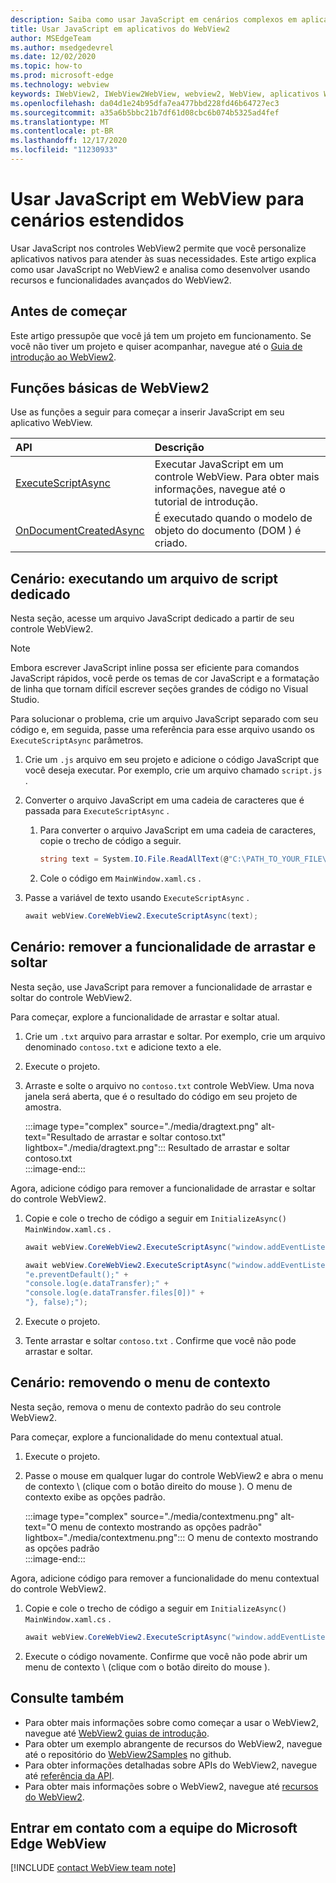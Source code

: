 ```yaml
---
description: Saiba como usar JavaScript em cenários complexos em aplicativos do WebView2
title: Usar JavaScript em aplicativos do WebView2
author: MSEdgeTeam
ms.author: msedgedevrel
ms.date: 12/02/2020
ms.topic: how-to
ms.prod: microsoft-edge
ms.technology: webview
keywords: IWebView2, IWebView2WebView, webview2, WebView, aplicativos Win32, Win32, Edge, ICoreWebView2, ICoreWebView2Host, controle do navegador, HTML Edge
ms.openlocfilehash: da04d1e24b95dfa7ea477bbd228fd46b64727ec3
ms.sourcegitcommit: a35a6b5bbc21b7df61d08cbc6b074b5325ad4fef
ms.translationtype: MT
ms.contentlocale: pt-BR
ms.lasthandoff: 12/17/2020
ms.locfileid: "11230933"
---
```

# Usar JavaScript em WebView para cenários estendidos  

Usar JavaScript nos controles WebView2 permite que você personalize aplicativos nativos para atender às suas necessidades.  Este artigo explica como usar JavaScript no WebView2 e analisa como desenvolver usando recursos e funcionalidades avançados do WebView2.  

## Antes de começar  

Este artigo pressupõe que você já tem um projeto em funcionamento.  Se você não tiver um projeto e quiser acompanhar, navegue até o [Guia de introdução ao WebView2][Webview2GettingstartedWpf].  

## Funções básicas de WebView2  

Use as funções a seguir para começar a inserir JavaScript em seu aplicativo WebView.  

| API  | Descrição  |
|:--- |:--- |  
| [ExecuteScriptAsync][Webview2ReferenceWpfMicrosoftWebExecutescriptasync] | Executar JavaScript em um controle WebView. Para obter mais informações, navegue até o tutorial de introdução. |
| [OnDocumentCreatedAsync][Webview2ReferenceWin32Icorewebview2Addscripttoexecuteondocumentcreated] | É executado quando o modelo de objeto do documento (DOM \) é criado. |
      
## Cenário: executando um arquivo de script dedicado  

Nesta seção, acesse um arquivo JavaScript dedicado a partir de seu controle WebView2.  

> [!NOTE]
> Embora escrever JavaScript inline possa ser eficiente para comandos JavaScript rápidos, você perde os temas de cor JavaScript e a formatação de linha que tornam difícil escrever seções grandes de código no Visual Studio.  

Para solucionar o problema, crie um arquivo JavaScript separado com seu código e, em seguida, passe uma referência para esse arquivo usando os `ExecuteScriptAsync` parâmetros.  

1.  Crie um `.js` arquivo em seu projeto e adicione o código JavaScript que você deseja executar.  Por exemplo, crie um arquivo chamado `script.js` .  
1.  Converter o arquivo JavaScript em uma cadeia de caracteres que é passada para `ExecuteScriptAsync` .  
    1.  Para converter o arquivo JavaScript em uma cadeia de caracteres, copie o trecho de código a seguir.  
        
        ```csharp
        string text = System.IO.File.ReadAllText(@"C:\PATH_TO_YOUR_FILE\script.js");
        ```  
        
    1.  Cole o código em `MainWindow.xaml.cs` .  
1.  Passe a variável de texto usando `ExecuteScriptAsync` .  
    
    ```csharp
    await webView.CoreWebView2.ExecuteScriptAsync(text);
    ```  

## Cenário: remover a funcionalidade de arrastar e soltar  

Nesta seção, use JavaScript para remover a funcionalidade de arrastar e soltar do controle WebView2.  

Para começar, explore a funcionalidade de arrastar e soltar atual.  

1.  Crie um `.txt` arquivo para arrastar e soltar.  Por exemplo, crie um arquivo denominado `contoso.txt` e adicione texto a ele.  
1.  Execute o projeto.  
1.  Arraste e solte o arquivo no `contoso.txt` controle WebView.  Uma nova janela será aberta, que é o resultado do código em seu projeto de amostra.  
    
    :::image type="complex" source="./media/dragtext.png" alt-text="Resultado de arrastar e soltar contoso.txt" lightbox="./media/dragtext.png":::
       Resultado de arrastar e soltar contoso.txt  
    :::image-end:::  

Agora, adicione código para remover a funcionalidade de arrastar e soltar do controle WebView2.  

1.  Copie e cole o trecho de código a seguir em `InitializeAsync()` `MainWindow.xaml.cs` .   
            
    ```csharp   
    await webView.CoreWebView2.ExecuteScriptAsync("window.addEventListener('dragover',function(e){e.preventDefault();},false);");
    
    await webView.CoreWebView2.ExecuteScriptAsync("window.addEventListener('drop',function(e){" +
    "e.preventDefault();" +
    "console.log(e.dataTransfer);" +
    "console.log(e.dataTransfer.files[0])" +
    "}, false);");
    ```  
          
1.  Execute o projeto.  
1.  Tente arrastar e soltar `contoso.txt` .  Confirme que você não pode arrastar e soltar.  

## Cenário: removendo o menu de contexto  

Nesta seção, remova o menu de contexto padrão do seu controle WebView2.  

Para começar, explore a funcionalidade do menu contextual atual.  

1.  Execute o projeto.  
1.  Passe o mouse em qualquer lugar do controle WebView2 e abra o menu de contexto \ (clique com o botão direito do mouse \).  O menu de contexto exibe as opções padrão.  
    
    :::image type="complex" source="./media/contextmenu.png" alt-text="O menu de contexto mostrando as opções padrão" lightbox="./media/contextmenu.png":::
       O menu de contexto mostrando as opções padrão  
    :::image-end:::  
    
Agora, adicione código para remover a funcionalidade do menu contextual do controle WebView2.  

1.  Copie e cole o trecho de código a seguir em `InitializeAsync()` `MainWindow.xaml.cs` .    
        
    ```csharp   
    await webView.CoreWebView2.ExecuteScriptAsync("window.addEventListener('contextmenu', window => {window.preventDefault();});");
    ```  

1.  Execute o código novamente.  Confirme que você não pode abrir um menu de contexto \ (clique com o botão direito do mouse \).  
   
## Consulte também  

*   Para obter mais informações sobre como começar a usar o WebView2, navegue até [WebView2 guias de introdução][Webview2MainGettingStarted].  
*   Para obter um exemplo abrangente de recursos do WebView2, navegue até o repositório do [WebView2Samples][GithubMicrosoftedgeWebview2samples] no github.  
*   Para obter informações detalhadas sobre APIs do WebView2, navegue até [referência da API][Webview2ApiReference].  
*   Para obter mais informações sobre o WebView2, navegue até [recursos do WebView2][Webview2MainNextSteps].  

## Entrar em contato com a equipe do Microsoft Edge WebView  

[!INCLUDE [contact WebView team note](../includes/contact-webview-team-note.md)]  

<!-- links -->  

[DevtoolsGuideChromiumMain]: ../index.md "Ferramentas de desenvolvedor do Microsoft Edge (Chromium) | Documentos da Microsoft"  


[Webview2ApiReference]: ../webview2-api-reference.md "Referência de API do Microsoft Edge WebView2 | Documentos da Microsoft"  
[Webview2GettingstartedWpf]: ../gettingstarted/wpf.md "Introdução ao WebView2 no WPF (visualização) | Documentos da Microsoft"  
[Webview2MainGettingStarted]: ../index.md#getting-started "Ponto de partida-introdução ao Microsoft Edge WebView2 (visualização) | Documentos da Microsoft"  
[Webview2MainNextSteps]: ../index.md#next-steps "Próximas etapas-introdução ao Microsoft Edge WebView2 (visualização) | Documentos da Microsoft"  
[Webview2ReferenceWin32Icorewebview2Addscripttoexecuteondocumentcreated]: /microsoft-edge/webview2/reference/win32/icorewebview2#addscripttoexecuteondocumentcreated "AddScriptToExecuteOnDocumentCreated-0.9.579-interface ICoreWebView2 | Documentos da Microsoft"  
[Webview2ReferenceWpfMicrosoftWebExecutescriptasync]: /dotnet/api/microsoft.web.webview2.wpf.webview2.executescriptasync "WebView2.Exemétodo cuteScriptAsync (String) (Microsoft. Web. WebView2. WPF) | Documentos da Microsoft"  

[GithubMicrosoftedgeWebview2samples]: https://github.com/MicrosoftEdge/WebView2Samples "Exemplos de WebView2-MicrosoftEdge/WebView2Samples | GitHub"  
